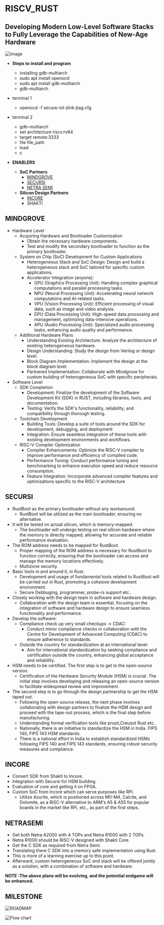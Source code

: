 # RISCV_RUST
## Developing Modern Low-Level Software Stacks to Fully Leverage the Capabilities of New-Age Hardware 

![image](https://media.github.boschdevcloud.com/user/30349/files/931a1472-c40e-4bf5-8987-2206701105b0)

- **Steps to install and program**
	- installing gdb-multiarch
	- sudo apt install openocd
	- sudo apt install gdb-multiarch
	- gdb-multiarch
- terminal 1
	- openocd -f secure-iot-jlink-jtag.cfg
- terminal 2
	- gdb-multiarch
	- set architecture riscv:rv64
	- target remote:3333
	- file file_path
	- load
	- c





- **ENABLERS** 
  - **SoC Partners**  
    -  [MINDGROVE](#mindgrove) 
    -  [SECURSI](#secursi)
    -  [NETRA SEMI](#netrasemi)
  - **Silicon Design Partners** 
    - [INCORE](#incore)
    - SHAKTI

## MINDGROVE
- Hardware Level
	-   Acquiring Hardware and Bootloader Customization
		-   Obtain the necessary hardware components.
		-   Test and modify the secondary bootloader to function as the primary bootloader.
	- System on Chip (SoC) Development for Custom Applications
		-  Heterogeneous Stack and SoC Design: Design and build a heterogeneous stack and SoC tailored for specific custom applications.
	  	- Accelerator Integration (anyone):
	  		-  GPU (Graphics Processing Unit): Handling complex graphical computations and parallel processing tasks.
	  		-  NPU (Neural Processing Unit): Accelerating neural network computations and AI-related tasks.
	  		-  VPU (Vision Processing Unit): Efficient processing of visual data, such as image and video analysis.
	  		-  DPU (Data Processing Unit): High-speed data processing and management, optimizing data-intensive operations.
	  		-  APU (Audio Processing Unit): Specialized audio processing tasks, enhancing audio quality and performance.
	- Additional Hardware Plans
		-   Understanding Existing Architecture: Analyze the architecture of existing heterogeneous hardware.
	  	-  Design Understanding: Study the design from Verilog or design level.
	  	-  Block Diagram Implementation: Implement the design at the block diagram level.
	  	-  Partnered Implementation: Collaborate with Mindgrove for custom building of heterogeneous SoC with specific peripherals.
-  Software Level
	-   SDK Completion
	      -  Development: Finalize the development of the Software Development Kit (SDK) in RUST, including libraries, tools, and documentation.
	      -  Testing: Verify the SDK's functionality, reliability, and compatibility through thorough testing.
	- Toolchain Development
		-  Building Tools: Develop a suite of tools around the SDK for development, debugging, and deployment
		-  Integration: Ensure seamless integration of these tools with existing development environments and workflows.
	- RISC-V Compiler Optimization
		- Compiler Enhancements: Optimize the RISC-V compiler to improve performance and efficiency of compiled code.
		- Performance Tuning: Conduct performance tuning and benchmarking to enhance execution speed and reduce resource consumption.
		- Feature Integration: Incorporate advanced compiler features and optimizations specific to the RISC-V architecture


## SECURSI
  - RustBoot as the primary bootloader without any workaround.
    - RustBoot will be utilized as the main bootloader, ensuring no alternative.
  - It will be tested on actual silicon, which is memory-mapped.
    - The bootloader will undergo testing on real silicon hardware where the memory is directly mapped, allowing for accurate and reliable performance evaluation.
  - The ROM address needs to be mapped for RustBoot.
    - Proper mapping of the ROM address is necessary for RustBoot to function correctly, ensuring that the bootloader can access and manage the memory locations effectively.
    - Multizone security.
  - Basic tools in and around it, in Rust.
    - Development and usage of fundamental tools related to RustBoot will be carried out in Rust, promoting a cohesive development environment.
    - Secure Debbuging, programmer, probe-rs support etc..
  - Closely working with the design team in software and hardware design.
    - Collaboration with the design team is essential, focusing on the integration of software and hardware design to ensure seamless functionality and performance.
  - Develop the software:
    - Compliance check up very small checkups -> CDAC:
      - Conduct minor compliance checks in collaboration with the Centre for Development of Advanced Computing (CDAC) to ensure adherence to standards.
    - Outside the country for standardization at an international level:
      - Aim for international standardization by seeking compliance and certification outside the country, enhancing global acceptance and reliability.
  - HSM needs to be certified. The first step is to get to the open-source version.
    - Certification of the Hardware Security Module (HSM) is crucial. The initial step involves developing and releasing an open-source version to facilitate widespread review and improvement.
  - The second step is to go through the design partnership to get the HSM taped out.
    - Following the open-source release, the next phase involves collaborating with design partners to finalize the HSM design and proceed with the tape-out process, which is the final step before manufacturing.
    - Understanding formal verification tools like prusti,Creusot Rust etc..
    - Nationally, there is an initiative to standardize the HSM in India. FIPS 140, FIPS 143 HSM standards:
    - There is a national effort in India to establish standardized HSMs following FIPS 140 and FIPS 143 standards, ensuring robust security measures and compliance.
    
## INCORE
  - Convert SDK from Shakti to Incore.
  - Integration with Secursi for HSM building.
  - Evaluation of core and getting it on FPGA.
  - Custom SoC from Incore which can serve purposes like RPi.
    - Utilize Azurite, which is positioned across M0-M4, Calcite, and Dolomite, as a RISC-V alternative to ARM's A5 & A55 for popular boards in the market like RPi, etc., as part of the first steps.

## NETRASEMI
  - Get both Netra A2000 with 4 TOPs and Netra R1000 with 2 TOPs.
  - Netra R1000 should be RISC-V designed with Shakti Core.
  - Get the C SDK as required from Netra Semi.
  - Translating there C SDK into a memory safe implementation using Rust.
  - This is more of a learning exercise up to this point.
  - Afterward, custom heterogeneous SoC and stack will be offered jointly as a solution, with a combination of software and hardware.

**NOTE :The above plans will be evolving, and the potential endgame will be enhanced.**

## MILESTONE 

![ROADMAP](https://media.github.boschdevcloud.com/user/30349/files/095a6178-a8cc-4ecd-85e3-75773f981709)

![Flow chart](https://media.github.boschdevcloud.com/user/30349/files/9f88066d-577c-4178-967e-965098c66495)
